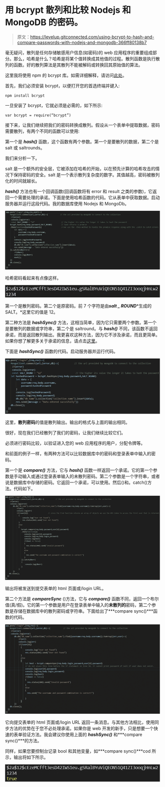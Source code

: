 # 用 bcrypt 散列和比较 Nodejs 和 MongoDB 的密码。

> 原文：<https://levelup.gitconnected.com/using-bcrypt-to-hash-and-compare-passwords-with-nodejs-and-mongodb-366ff80138b7>

毫无疑问，散列是任何存储敏感用户信息(如密码)的 web 应用程序的重要组成部分。那么，哈希是什么？哈希是将某个值转换成其他值的过程。散列函数是执行散列的函数。好的散列算法是其散列不能被解码或转换回其原始值的算法。

这里我将使用 npm 的 bcrypt 库。如需详细解释，请访问[此处](https://www.npmjs.com/package/bcrypt)。

首先，我们必须安装 bcrypt，以便打开您的首选终端并键入:

```
npm install bcrypt
```

一旦安装了 bcrypt，它就必须是必需的，如下所示:

```
var bcrypt = require(“bcrypt”)
```

接下来，让我们继续把我们的密码转换成散列。假设从一个表单中提取数据，密码需要散列，有两个不同的函数可以使用:

第一个是 ***hash()*** 函数，这个函数有两个参数。第一个是要散列的数据，第二个是 salt 或 saltrounds。

我们来分析一下。

salt 是一个额外的安全层，它被添加在哈希的开始，以在预先计算的哈希攻击的情况下保持密码的安全。salt 是一个表示散列复杂度的数字。其值越高，密码被散列化的时间就越长。

***hash()*** 方法也有一个回调函数(回调函数将有 error 和 result 之类的参数)，它返回一个需要处理的承诺。下面是使用哈希函数的代码。它从表单中获取数据。启动服务器并运行这段代码。我的数据库使用 Nodejs 和 MongoDb。

![](img/ca6331c125f4315f1b5527bc9b75f42b.png)

哈希密码看起来有点像这样。

![](img/3f2afbc7301d8de5edfee8811f89857e.png)

第一个是散列密码。第二个是原密码。前 7 个字符是由***salt _ ROUND****生成的 SALT。*这里它的值是 12。

第二种方法是 ***hashSync()*** 方法，这相当简单，因为它只需要两个参数。第一个是要散列的数据或字符串，第二个是 saltround。与 ***hash()*** 不同，该函数不返回承诺，而是返回散列输出。我更喜欢这种方法，因为它不涉及承诺，而且更简单。如果你想了解更多关于承诺的信息，请点击[这里](https://developer.mozilla.org/en-US/docs/Web/JavaScript/Reference/Global_Objects/Promise)。

下面是 ***hashSync()*** 函数的代码。启动服务器并运行代码。

![](img/a972a6224111b25487e20f4903dc1c16.png)

这里，**散列密码**的值是散列输出。输出的格式与上面的输出相同。

很好，现在我们已经散列了我们的密码，让我们继续比较它们。

必须进行密码比较，以验证进入您的 web 应用程序的用户，分配令牌等。

和前面的例子一样，有两种方法可以比较数据库中的密码和登录表单中输入的密码。

第一个是 ***compare()*** 方法，它与 ***hash()*** 函数一样返回一个承诺。它的第一个参数是手动输入或通过登录表单输入的未散列密码。第二个参数是一个字符串，或者说是数据库中存储的密码。它返回一个承诺，可以使用。然后()和。catch()方法。代码如下。

![](img/b72b32097612078b5b33b43f1e554a0c.png)

输出将被发送到提交表单的 html 页面或/login URL。

第二个方法是 ***compareSync*** ()方法，它与 ***compare()*** 函数不同，返回一个布尔值(真/假)。它的第一个参数是用户在登录表单中输入的**未散列的**密码，第二个参数是存储在数据库中的散列密码或字符串。下面给出了***compare sync()***函数的代码。

![](img/a820b8d5ce76898de0e951527679c040.png)

它向提交表单的 html 页面或/login URL 返回一条消息。与其他方法相比，使用同步方法的优势在于您不必处理承诺。如果你是 web 开发的新手，只是想要一个快速的表单验证方法。我会建议你使用上面的 ***hashSync()*** 和***compare sync()***的方法。

同样，如果您要控制台记录 bool 和其他变量，如***compare sync()***cod 所示，输出将如下所示。

![](img/77451d7abd90388393dc656868764f60.png)